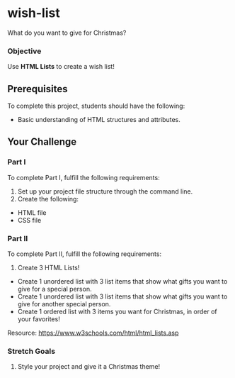 # wish-list

What do you want to give for Christmas?

### Objective

Use **HTML Lists** to create a wish list!

## Prerequisites

To complete this project, students should have the following:
* Basic understanding of HTML structures and attributes.

## Your Challenge

### Part I

To complete Part I, fulfill the following requirements:
1. Set up your project file structure through the command line.
2. Create the following:
* HTML file
* CSS file

### Part II

To complete Part II, fulfill the following requirements:
1. Create 3 HTML Lists!
* Create 1 unordered list with 3 list items that show what gifts you want to give for a special person.
* Create 1 unordered list with 3 list items that show what gifts you want to give for another special person.
* Create 1 ordered list with 3 items you want for Christmas, in order of your favorites!

Resource: https://www.w3schools.com/html/html_lists.asp

### Stretch Goals
1. Style your project and give it a Christmas theme!
